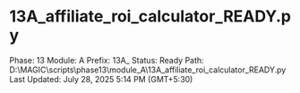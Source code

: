 # 13A_affiliate_roi_calculator_READY.py

Phase: 13
Module: A
Prefix: 13A_
Status: Ready
Path: D:\MAGIC\scripts\phase13\module_A\13A_affiliate_roi_calculator_READY.py
Last Updated: July 28, 2025 5:14 PM (GMT+5:30)